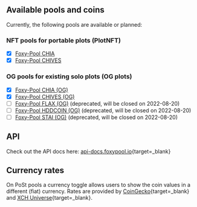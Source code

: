 ## Available pools and coins

Currently, the following pools are available or planned:

### NFT pools for portable plots (PlotNFT)

- [x] [Foxy-Pool CHIA](pools/chia/getting-started.md)
- [x] [Foxy-Pool CHIVES](pools/chives/getting-started.md)

### OG pools for existing solo plots (OG plots)

- [x] [Foxy-Pool CHIA (OG)](pools/chia-og/getting-started.md)
- [x] [Foxy-Pool CHIVES (OG)](pools/chives-og/getting-started.md)
- [ ] [Foxy-Pool FLAX (OG)](pools/flax-og/getting-started.md) (deprecated, will be closed on 2022-08-20)
- [ ] [Foxy-Pool HDDCOIN (OG)](pools/hddcoin-og/getting-started.md) (deprecated, will be closed on 2022-08-20)
- [ ] [Foxy-Pool STAI (OG)](pools/stai-og/getting-started.md) (deprecated, will be closed on 2022-08-20)

## API

Check out the API docs here: [api-docs.foxypool.io](https://api-docs.foxypool.io){target=_blank}

## Currency rates

On PoSt pools a currency toggle allows users to show the coin values in a different (fiat) currency. Rates are provided by [CoinGecko](https://www.coingecko.com){target=_blank} and [XCH Universe](https://xchuniverse.com){target=_blank}.
